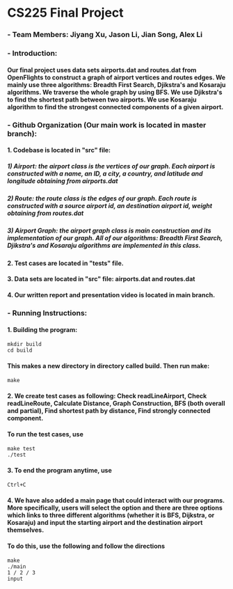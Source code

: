 # CS225 Final Project
### - Team Members: Jiyang Xu, Jason Li, Jian Song, Alex Li

### - Introduction: 
#### Our final project uses data sets airports.dat and routes.dat from OpenFlights to construct a graph of airport vertices and routes edges. We mainly use three algorithms: Breadth First Search, Djikstra's and Kosaraju algorithms. We traverse the whole graph by using BFS. We use Djikstra's to find the shortest path between two airports. We use Kosaraju algorithm to find the strongest connected components of a given airport. 

### - Github Organization (Our main work is located in master branch):
#### 1. Codebase is located in "src" file:
##### 1) Airport: the airport class is the vertices of our graph. Each airport is constructed with a name, an ID, a city, a country, and latitude and longitude obtaining from airports.dat
##### 2) Route: the route class is the edges of our graph. Each route is constructed with a source airport id, an destination airport id, weight obtaining from routes.dat
##### 3) Airport Graph: the airport graph class is main construction and its implementation of our graph. All of our algorithms: Breadth First Search, Djikstra's and Kosaraju algorithms are implemented in this class.

#### 2. Test cases are located in "tests" file. 

#### 3. Data sets are located in "src" file: airports.dat and routes.dat

#### 4. Our written report and presentation video is located in main branch. 

### - Running Instructions:
#### 1. Building the program:
```
mkdir build
cd build
```
#### This makes a new directory in directory called build. Then run make:
```
make
```
#### 2. We create test cases as following: Check readLineAirport, Check readLineRoute, Calculate Distance, Graph Construction, BFS (both overall and partial), Find shortest path by distance, Find strongly connected component. 
#### To run the test cases, use
```
make test
./test
```
#### 3. To end the program anytime, use 
```
Ctrl+C
```
#### 4. We have also added a main page that could interact with our programs. More specifically, users will select the option and there are three options which links to three different algorithms (whether it is BFS, Dijkstra, or Kosaraju) and input the starting airport and the destination airport themselves.
#### To do this, use the following and follow the directions
```
make
./main
1 / 2 / 3
input
```
